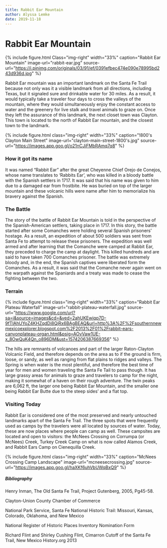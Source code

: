 ```yaml
---
title: Rabbit Ear Mountain
author: Alyssa Lemke
date: 2019-11-18
---
```


# Rabbit Ear Mountain

{% include figure.html
  Class="img-right"
  width="33%"
  caption="Rabbit Ear Mountain"
  image-url="rabbit-ear.jpg"
  source-url="https://i.pinimg.com/originals/03/91/ef/0391efbec474e090e78995bd243d936d.jpg" %}

Rabbit Ear mountain was an important landmark on the Santa Fe Trail because not only was it a visible landmark from all directions, including Texas, but it signaled sure and drinkable water for 30 miles. As a result, it would typically take a traveler four days to cross the valleys of the mountain, where they would simultaneously enjoy the constant access to water and the greenery for live stalk and travel animals to graze on. Once they left the assurance of this landmark, the next closet town was Clayton. This town is located to the north of Rabbit Ear mountain, and the closest town to the landmark. 

{% include figure.html
  class="img-right"
  width="33%"
  caption="!800's Clayton Main Street"
  image-url="clayton-main-street-1800's.jpg"
  source-url="https://images.app.goo.gl/o21nCJiFMbRAmq7q8"
%}
### How it got its name

It was named “Rabbit Ear” after the great Cheyenne Chief Orejo de Conejos, whose name translates to ‘Rabbits Ear’, who was killed in a bloody battle with the Spanish settlers in 1717. It was said that his name was given to him due to a damaged ear from frostbite. He was buried on top of the larger mountain and these volcanic hills were name after him to memorialize his bravery against the Spanish. 

### The Battle

The story of the battle of Rabbit Ear Mountain is told in the perspective of the Spanish-American settlers, taking place in 1717. In this story, the battle started after some Comanches were holding several Spanish prisoners’ hostage. As a result, an expedition of about 500 soldiers was sent from Santa Fe to attempt to release these prisoners. The expedition was well armed and after learning that the Comanche were camped at Rabbit Ear, they preceded to charge the camp at daylight. This killed hundreds and are said to have taken 700 Comanches prisoner. The battle was extremely bloody and, in the end, the Spanish captives were liberated form the Comanches. As a result, it was said that the Comanche never again went on the warpath against the Spaniards and a treaty was made to cease the fighting between the two. 

### Terrain

{% include figure.html
  class="img-right"
  width="33%"
  caption="Rabbit Ear Plateau Waterfall"
  image-url="rabbit-plateau-waterfall.jpg"
  source-url="https://www.google.com/url?sa=i&source=images&cd=&ved=2ahUKEwjqp7D-9fTlAhUYoZ4KHZqdDi8QjRx6BAgBEAQ&url=http%3A%2F%2Fsouthernnewmexicoexplorer.blogspot.com%2F2013%2F01%2Frabbit-ears-canyonplateau-organ.html&psig=AOvVaw1UE-x_8OwQuK4Qn_o896DM&ust=1574206387669356"
%}

The hills are remnants of volcanoes and part of the larger Raton-Clayton Volcanic Field, and therefore depends on the area as to if the ground is firm, loose, or sandy, as well as ranging from flat plains to ridges and valleys. The Spring is when water is the most plentiful, and therefore the best time of year for men and women traveling the Santa Fe Tail to pass though. It has large grassy areas for animals to graze and travelers to camp for the night, making it somewhat of a haven on their rough adventure. The twin peaks are 6,062 ft, the larger one being Rabbit Ear Mountain, and the smaller one being Rabbit Ear Butte due to the steep sides’ and a flat top.

### Visiting Today

Rabbit Ear is considered one of the most preserved and nearly untouched landmarks apart of the Santa Fe Trail. The three spots that were frequently used as camps by the travelers were all located by sources of water. Today, these are now places where people can camp as well. These campsites are located and open to visitors: the McNees Crossing on Corrumpa (or McNees) Creek, Turkey Creek Camp on what is now called Alamos Creek, and Rabbit Ears Camp on Cienequilla Creek.

{% include figure.html
  class="img-right"
  width="33%"
  caption="McNees Crossing Camp Landscape"
  image-url="mcneesecrossing.jpg"
  source-url="https://images.app.goo.gl/haXKf6uhVbUWqBxQ9"
%}

##### Bibliography 

Henry Inman, The Old Santa Fe Trail, Project Gutenberg, 2005, Pg45-58.

Clayton-Union County Chamber of Commerce

National Park Service, Santa Fe National Historic Trail: Missouri, Kansas, Colorado, Oklahoma, and New Mexico 

National Register of Historic Places Inventory Nomination Form

Richard Flint and Shirley Cushing Flint, Cimarron Cutoff of the Santa Fe Trail, New Mexico History.org 2013

